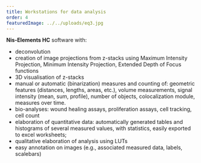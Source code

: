 ```yaml
---
title: Workstations for data analysis
order: 4
featuredImage: ../../uploads/eq3.jpg
---
```


**Nis-Elements HC** software with:

- deconvolution
- creation of image projections from z-stacks using Maximum Intensity Projection, Minimum Intensity Projection, Extended Depth of Focus functions
- 3D visualisation of z-stacks
- manual or automatic (binarization) measures and counting of: geometric features (distances, lengths, areas, etc.), volume measurements, signal intensity (mean, sum, profile), number of objects, colocalization module, measures over time.
- bio-analyses: wound healing assays, proliferation assays, cell tracking, cell count
- elaboration of quantitative data: automatically generated tables and histograms of several measured values, with statistics, easily exported to excel worksheets;
- qualitative elaboration of analysis using LUTs
- easy annotation on images (e.g., associated measured data, labels, scalebars)
